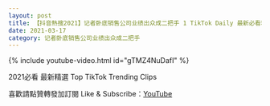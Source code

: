 ```yaml
---
layout: post
title: 【抖音熱搜2021】记者卧底销售公司业绩出众成二把手 1 TikTok Daily 最新必看精選合集2021 03 17
date: 2021-03-17
category: 记者卧底销售公司业绩出众成二把手
---
```


{% include youtube-video.html id="gTMZ4NuDafI" %}

2021必看 最新精選 Top TikTok Trending Clips

喜歡請點贊轉發加訂閱 Like & Subscribe：[YouTube](https://www.youtube.com/channel/UCAoR7VcanIPd04uEq_GIylA/videos)

